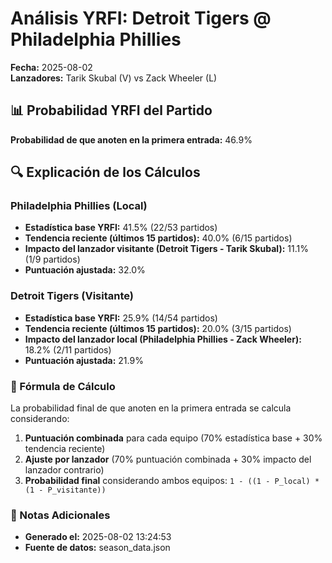 # Análisis YRFI: Detroit Tigers @ Philadelphia Phillies

**Fecha:** 2025-08-02  
**Lanzadores:** Tarik Skubal (V) vs Zack Wheeler (L)

## 📊 Probabilidad YRFI del Partido

**Probabilidad de que anoten en la primera entrada:** 46.9%

## 🔍 Explicación de los Cálculos

### Philadelphia Phillies (Local)
- **Estadística base YRFI:** 41.5% (22/53 partidos)
- **Tendencia reciente (últimos 15 partidos):** 40.0% (6/15 partidos)
- **Impacto del lanzador visitante (Detroit Tigers - Tarik Skubal):** 11.1% (1/9 partidos)
- **Puntuación ajustada:** 32.0%

### Detroit Tigers (Visitante)
- **Estadística base YRFI:** 25.9% (14/54 partidos)
- **Tendencia reciente (últimos 15 partidos):** 20.0% (3/15 partidos)
- **Impacto del lanzador local (Philadelphia Phillies - Zack Wheeler):** 18.2% (2/11 partidos)
- **Puntuación ajustada:** 21.9%

### 📝 Fórmula de Cálculo

La probabilidad final de que anoten en la primera entrada se calcula considerando:
1. **Puntuación combinada** para cada equipo (70% estadística base + 30% tendencia reciente)
2. **Ajuste por lanzador** (70% puntuación combinada + 30% impacto del lanzador contrario)
3. **Probabilidad final** considerando ambos equipos: `1 - ((1 - P_local) * (1 - P_visitante))`

### 📌 Notas Adicionales

- **Generado el:** 2025-08-02 13:24:53
- **Fuente de datos:** season_data.json
